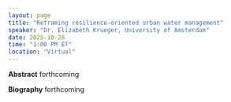 ```yaml
---
layout: page
title: "Reframing resilience-oriented urban water management"
speaker: "Dr. Elizabeth Krueger, University of Amsterdam"
date: 2025-10-28
time: "1:00 PM ET"
location: "Virtual"
---
```


**Abstract**
forthcoming

**Biography**
forthcoming
